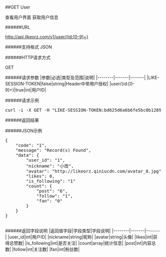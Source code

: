 ##GET User

查看用户界面 获取用户信息

######URL

http://api.likeorz.com/v1/user/{id:[0-9]+}

######支持格式
JSON

######HTTP请求方式

GET

######请求参数
|参数|必选|类型及范围|说明|
|--------|-------|-------|
|LIKE-SESSION-TOKEN|false|string|Header中带用户授权|
|user/{id:[0-9]+}|true|int|用户ID|

######请求示例
<pre>
curl -i -X GET -H "LIKE-SESSION-TOKEN:bd625d6a6b6fe5bc0b128954ad5ca39d" http://api.likeorz.com/v2/user/1/
</pre>

######返回结果

######JSON示例

<pre>
{
    "code": "1", 
    "message": "Record(s) Found", 
    "data": {
        "user_id": "1", 
        "nickname": "小改", 
        "avatar": "http://likeorz.qiniucdn.com/avatar_8.jpg", 
        "likes": 0, 
        "is_following": "1"
        "count": {
            "post": "6", 
            "follow": "1", 
            "fan": "0"
        }
    }
}

</pre>

######返回字段说明
|返回值字段|字段类型|字段说明|
|--------|-------|-------|
|user_id|int|用户ID|
|nickname|string|昵称|
|avatar|string|头像|
|likes|int|获得总赞数|
|is_following|int|是否关注|
|count|array|统计信息|
|post|int|内容总数|
|follow|int|关注数|
|fan|int|粉丝数|